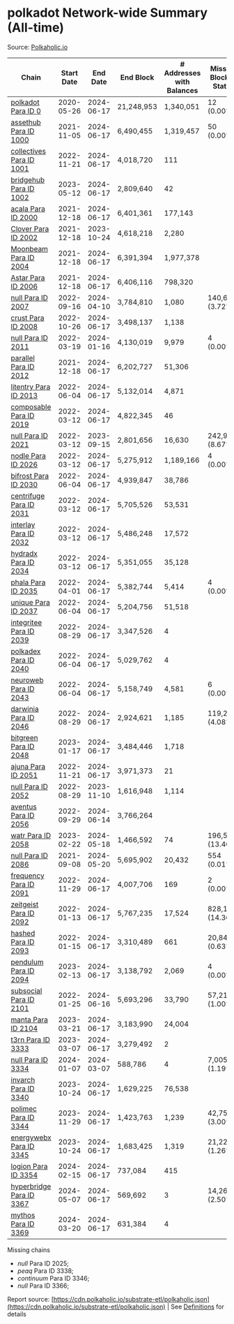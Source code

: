 # polkadot Network-wide Summary (All-time)

Source: [Polkaholic.io](https://polkaholic.io)


| Chain            | Start Date | End Date | End Block | # Addresses with Balances | Missing Blocks / Status |
| ---------------- | ---------- | ---------| --------- | ------------------------- | ----------------------- |
| [polkadot Para ID 0](/polkadot/0-polkadot) | 2020-05-26 | 2024-06-17 | 21,248,953 |  1,340,051 | 12 (0.00%)  |
| [assethub Para ID 1000](/polkadot/1000-assethub) | 2021-11-05 | 2024-06-17 | 6,490,455 |  1,319,457 | 50 (0.00%)  |
| [collectives Para ID 1001](/polkadot/1001-collectives) | 2022-11-21 | 2024-06-17 | 4,018,720 |  111 |    |
| [bridgehub Para ID 1002](/polkadot/1002-bridgehub) | 2023-05-12 | 2024-06-17 | 2,809,640 |  42 |    |
| [acala Para ID 2000](/polkadot/2000-acala) | 2021-12-18 | 2024-06-17 | 6,401,361 |  177,143 |    |
| [Clover Para ID 2002](/polkadot/2002-clover) | 2021-12-18 | 2023-10-24 | 4,618,218 |  2,280 |    |
| [Moonbeam Para ID 2004](/polkadot/2004-moonbeam) | 2021-12-18 | 2024-06-17 | 6,391,394 |  1,977,378 |    |
| [Astar Para ID 2006](/polkadot/2006-astar) | 2021-12-18 | 2024-06-17 | 6,406,116 |  798,320 |    |
| [null Para ID 2007](/polkadot/2007-kapex) | 2022-09-16 | 2024-04-10 | 3,784,810 |  1,080 | 140,668 (3.72%)  |
| [crust Para ID 2008](/polkadot/2008-crust) | 2022-10-26 | 2024-06-17 | 3,498,137 |  1,138 |    |
| [null Para ID 2011](/polkadot/2011-equilibrium) | 2022-03-19 | 2024-01-16 | 4,130,019 |  9,979 | 4 (0.00%)  |
| [parallel Para ID 2012](/polkadot/2012-parallel) | 2021-12-18 | 2024-06-17 | 6,202,727 |  51,306 |    |
| [litentry Para ID 2013](/polkadot/2013-litentry) | 2022-06-04 | 2024-06-17 | 5,132,014 |  4,871 |    |
| [composable Para ID 2019](/polkadot/2019-composable) | 2022-03-12 | 2024-06-17 | 4,822,345 |  46 |    |
| [null Para ID 2021](/polkadot/2021-efinity) | 2022-03-12 | 2023-09-15 | 2,801,656 |  16,630 | 242,949 (8.67%)  |
| [nodle Para ID 2026](/polkadot/2026-nodle) | 2022-03-12 | 2024-06-17 | 5,275,912 |  1,189,166 | 4 (0.00%)  |
| [bifrost Para ID 2030](/polkadot/2030-bifrost) | 2022-06-04 | 2024-06-17 | 4,939,847 |  38,786 |    |
| [centrifuge Para ID 2031](/polkadot/2031-centrifuge) | 2022-03-12 | 2024-06-17 | 5,705,526 |  53,531 |    |
| [interlay Para ID 2032](/polkadot/2032-interlay) | 2022-03-12 | 2024-06-17 | 5,486,248 |  17,572 |    |
| [hydradx Para ID 2034](/polkadot/2034-hydradx) | 2022-03-12 | 2024-06-17 | 5,351,055 |  35,128 |    |
| [phala Para ID 2035](/polkadot/2035-phala) | 2022-04-01 | 2024-06-17 | 5,382,744 |  5,414 | 4 (0.00%)  |
| [unique Para ID 2037](/polkadot/2037-unique) | 2022-06-04 | 2024-06-17 | 5,204,756 |  51,518 |    |
| [integritee Para ID 2039](/polkadot/2039-integritee) | 2022-08-29 | 2024-06-17 | 3,347,526 |  4 |    |
| [polkadex Para ID 2040](/polkadot/2040-polkadex) | 2022-06-04 | 2024-06-17 | 5,029,762 |  4 |    |
| [neuroweb Para ID 2043](/polkadot/2043-neuroweb) | 2022-06-04 | 2024-06-17 | 5,158,749 |  4,581 | 6 (0.00%)  |
| [darwinia Para ID 2046](/polkadot/2046-darwinia) | 2022-08-29 | 2024-06-17 | 2,924,621 |  1,185 | 119,220 (4.08%)  |
| [bitgreen Para ID 2048](/polkadot/2048-bitgreen) | 2023-01-17 | 2024-06-17 | 3,484,446 |  1,718 |    |
| [ajuna Para ID 2051](/polkadot/2051-ajuna) | 2022-11-21 | 2024-06-17 | 3,971,373 |  21 |    |
| [null Para ID 2052](/polkadot/2052-polkadot-parathread-2052) | 2022-08-29 | 2023-11-10 | 1,616,948 |  1,114 |    |
| [aventus Para ID 2056](/polkadot/2056-aventus) | 2022-09-29 | 2024-06-14 | 3,766,264 |   |    |
| [watr Para ID 2058](/polkadot/2058-watr) | 2023-02-22 | 2024-05-18 | 1,466,592 |  74 | 196,567 (13.40%)  |
| [null Para ID 2086](/polkadot/2086-kilt) | 2021-09-08 | 2024-05-20 | 5,695,902 |  20,432 | 554 (0.01%)  |
| [frequency Para ID 2091](/polkadot/2091-frequency) | 2022-11-29 | 2024-06-17 | 4,007,706 |  169 | 2 (0.00%)  |
| [zeitgeist Para ID 2092](/polkadot/2092-zeitgeist) | 2022-01-13 | 2024-06-17 | 5,767,235 |  17,524 | 828,192 (14.36%)  |
| [hashed Para ID 2093](/polkadot/2093-hashed) | 2022-01-15 | 2024-06-17 | 3,310,489 |  661 | 20,847 (0.63%)  |
| [pendulum Para ID 2094](/polkadot/2094-pendulum) | 2023-02-13 | 2024-06-17 | 3,138,792 |  2,069 | 4 (0.00%)  |
| [subsocial Para ID 2101](/polkadot/2101-subsocial) | 2022-01-25 | 2024-06-16 | 5,693,296 |  33,790 | 57,214 (1.00%)  |
| [manta Para ID 2104](/polkadot/2104-manta) | 2023-03-21 | 2024-06-17 | 3,183,990 |  24,004 |    |
| [t3rn Para ID 3333](/polkadot/3333-t3rn) | 2023-03-07 | 2024-06-17 | 3,279,492 |  2 |    |
| [null Para ID 3334](/polkadot/3334-polkadot-parathread-3334) | 2024-01-07 | 2024-03-07 | 588,786 |  4 | 7,005 (1.19%)  |
| [invarch Para ID 3340](/polkadot/3340-invarch) | 2023-10-24 | 2024-06-17 | 1,629,225 |  76,538 |    |
| [polimec Para ID 3344](/polkadot/3344-polimec) | 2023-11-29 | 2024-06-17 | 1,423,763 |  1,239 | 42,757 (3.00%)  |
| [energywebx Para ID 3345](/polkadot/3345-energywebx) | 2023-10-24 | 2024-06-17 | 1,683,425 |  1,319 | 21,229 (1.26%)  |
| [logion Para ID 3354](/polkadot/3354-logion) | 2024-02-15 | 2024-06-17 | 737,084 |  415 |    |
| [hyperbridge Para ID 3367](/polkadot/3367-hyperbridge) | 2024-05-07 | 2024-06-17 | 569,692 |  3 | 14,262 (2.50%)  |
| [mythos Para ID 3369](/polkadot/3369-mythos) | 2024-03-20 | 2024-06-17 | 631,384 |  4 |    |

Missing chains


* *null* Para ID 2025; 
* *peaq* Para ID 3338; 
* *continuum* Para ID 3346; 
* *null* Para ID 3366; 

Report source: [https://cdn.polkaholic.io/substrate-etl/polkaholic.json](https://cdn.polkaholic.io/substrate-etl/polkaholic.json) | See [Definitions](/DEFINITIONS.md) for details
